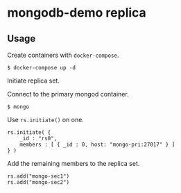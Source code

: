 # mongodb-demo replica

## Usage

Create containers with `docker-compose`.

```
$ docker-compose up -d
```

Initiate replica set.

Connect to the primary mongod container. 

```
$ mongo
```

Use `rs.initiate()` on one.

```
rs.initiate( {
    _id : "rs0",
    members : [ { _id : 0, host: "mongo-pri:27017" } ]
} )
```

Add the remaining members to the replica set.

```
rs.add("mongo-sec1")
rs.add("mongo-sec2")
```
